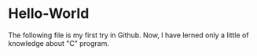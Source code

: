 # Hello-World
The following file is my first try in Github. Now, I have lerned only a little of knowledge about "C" program.
